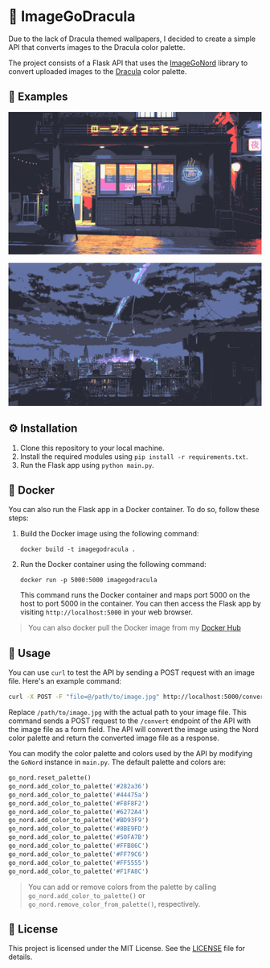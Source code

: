 # 🧛 ImageGoDracula  

Due to the lack of Dracula themed wallpapers, I decided to create a simple API that converts images to the Dracula color palette.

The project consists of a Flask API that uses the [ImageGoNord](https://github.com/TylerYep/ImageGoNord) library to convert uploaded images to the [Dracula](https://draculatheme.com/) color palette.

## 📸 Examples

![Image](images/converted.jpg)

![Image](images/converted0.jpg)

## ⚙️ Installation

1. Clone this repository to your local machine.
2. Install the required modules using `pip install -r requirements.txt`.
3. Run the Flask app using `python main.py`.

## 🐳 Docker

You can also run the Flask app in a Docker container. To do so, follow these steps:

1. Build the Docker image using the following command:

   ```
   docker build -t imagegodracula .
   ```

2. Run the Docker container using the following command:

   ```
   docker run -p 5000:5000 imagegodracula
   ```

   This command runs the Docker container and maps port 5000 on the host to port 5000 in the container. You can then access the Flask app by visiting `http://localhost:5000` in your web browser.

> You can also docker pull the Docker image from my [Docker Hub](https://hub.docker.com/u/zvdy) 

## 🔨 Usage

You can use `curl` to test the API by sending a POST request with an image file. Here's an example command:

```bash
curl -X POST -F "file=@/path/to/image.jpg" http://localhost:5000/convert --output converted.jpg
```

Replace `/path/to/image.jpg` with the actual path to your image file. This command sends a POST request to the `/convert` endpoint of the API with the image file as a form field. The API will convert the image using the Nord color palette and return the converted image file as a response.

You can modify the color palette and colors used by the API by modifying the `GoNord` instance in `main.py`. The default palette and colors are:

```python
go_nord.reset_palette()
go_nord.add_color_to_palette('#282a36')
go_nord.add_color_to_palette('#44475a')
go_nord.add_color_to_palette('#F8F8F2')
go_nord.add_color_to_palette('#6272A4')
go_nord.add_color_to_palette('#BD93F9')
go_nord.add_color_to_palette('#8BE9FD')
go_nord.add_color_to_palette('#50FA7B')
go_nord.add_color_to_palette('#FFB86C')
go_nord.add_color_to_palette('#FF79C6')
go_nord.add_color_to_palette('#FF5555')
go_nord.add_color_to_palette('#F1FA8C')
```

> You can add or remove colors from the palette by calling `go_nord.add_color_to_palette()` or `go_nord.remove_color_from_palette()`, respectively.

## 📰 License

This project is licensed under the MIT License. See the [LICENSE](LICENSE) file for details.
